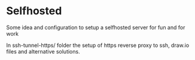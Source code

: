 # Selfhosted

Some idea and configuration to setup a selfhosted server for fun and for work

In ssh-tunnel-https/ folder the setup of https reverse proxy to ssh, draw.io files and alternative solutions.


